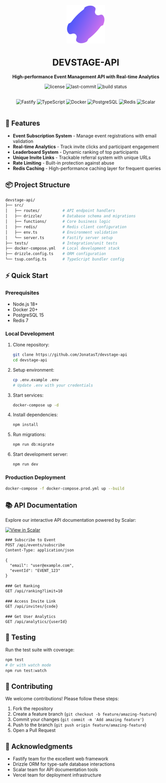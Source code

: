 <div align="center">
  <div align="center">
    <img src="./image/logo-devstage.svg" alt="Devstage" width="120">
  </div>
  
  <h1 align="center">DEVSTAGE-API</h1>

  <p align="center">
    <strong>High-performance Event Management API with Real-time Analytics</strong>
  </p>

  <p align="center">
    <img src="https://img.shields.io/github/license/JonatasT/devstage-api?style=flat-square&logo=opensourceinitiative&logoColor=white&color=002b54" alt="license">
    <img src="https://img.shields.io/github/last-commit/JonatasT/devstage-api?style=flat-square&logo=git&logoColor=white&color=002b54" alt="last-commit">
    <img src="https://img.shields.io/github/actions/workflow/status/JonatasT/devstage-api/ci.yml?style=flat-square&logo=githubactions&color=002b54" alt="build status">
  </p>
</div>

<br>

<div align="center">
  <img src="https://img.shields.io/badge/Fastify-000000.svg?style=for-the-badge&logo=Fastify&logoColor=white" alt="Fastify">
  <img src="https://img.shields.io/badge/TypeScript-3178C6.svg?style=for-the-badge&logo=TypeScript&logoColor=white" alt="TypeScript">
  <img src="https://img.shields.io/badge/Docker-2496ED.svg?style=for-the-badge&logo=Docker&logoColor=white" alt="Docker">
  <img src="https://img.shields.io/badge/PostgreSQL-4169E1.svg?style=for-the-badge&logo=PostgreSQL&logoColor=white" alt="PostgreSQL">
  <img src="https://img.shields.io/badge/Redis-DC382D.svg?style=for-the-badge&logo=Redis&logoColor=white" alt="Redis">
  <img src="https://img.shields.io/badge/View_in-Scalar-2A4AEF?style=for-the-badge&logo=scalar&logoColor=white" alt="Scalar">
</div>

<br>

## 🚀 Features

- **Event Subscription System** - Manage event registrations with email validation
- **Real-time Analytics** - Track invite clicks and participant engagement
- **Leaderboard System** - Dynamic ranking of top participants
- **Unique Invite Links** - Trackable referral system with unique URLs
- **Rate Limiting** - Built-in protection against abuse
- **Redis Caching** - High-performance caching layer for frequent queries

## 📦 Project Structure

```sh
devstage-api/
├── src/
│   ├── routes/          # API endpoint handlers
│   ├── drizzle/         # Database schema and migrations
│   ├── functions/       # Core business logic
│   ├── redis/           # Redis client configuration
│   ├── env.ts           # Environment validation
│   └── server.ts        # Fastify server setup
├── tests/               # Integration/unit tests
├── docker-compose.yml   # Local development stack
├── drizzle.config.ts    # ORM configuration
└── tsup.config.ts       # TypeScript bundler config
```

## ⚡ Quick Start

### Prerequisites
- Node.js 18+
- Docker 20+
- PostgreSQL 15
- Redis 7

### Local Development
1. Clone repository:
   ```bash
   git clone https://github.com/JonatasT/devstage-api
   cd devstage-api
   ```

2. Setup environment:
   ```bash
   cp .env.example .env
   # Update .env with your credentials
   ```

3. Start services:
   ```bash
   docker-compose up -d
   ```

4. Install dependencies:
   ```bash
   npm install
   ```

5. Run migrations:
   ```bash
   npm run db:migrate
   ```

6. Start development server:
   ```bash
   npm run dev
   ```

### Production Deployment
```bash
docker-compose -f docker-compose.prod.yml up --build
```

## 📚 API Documentation

Explore our interactive API documentation powered by Scalar:

[![View in Scalar](https://img.shields.io/badge/View_in-Scalar-2A4AEF?style=for-the-badge&logo=scalar&logoColor=white)](https://www.scalar.com/ecosystem/playground?url=https://raw.githubusercontent.com/JonatasT/devstage-api/main/client.http)

```http
### Subscribe to Event
POST /api/events/subscribe
Content-Type: application/json

{
  "email": "user@example.com",
  "eventId": "EVENT_123"
}

### Get Ranking
GET /api/ranking?limit=10

### Access Invite Link
GET /api/invites/{code}

### Get User Analytics
GET /api/analytics/{userId}
```

## 🧪 Testing
Run the test suite with coverage:
```bash
npm test
# Or with watch mode
npm run test:watch
```

## 🤝 Contributing
We welcome contributions! Please follow these steps:
1. Fork the repository
2. Create a feature branch (`git checkout -b feature/amazing-feature`)
3. Commit your changes (`git commit -m 'Add amazing feature'`)
4. Push to the branch (`git push origin feature/amazing-feature`)
5. Open a Pull Request

## 🙏 Acknowledgments
- Fastify team for the excellent web framework
- Drizzle ORM for type-safe database interactions
- Scalar team for API documentation tools
- Vercel team for deployment infrastructure
